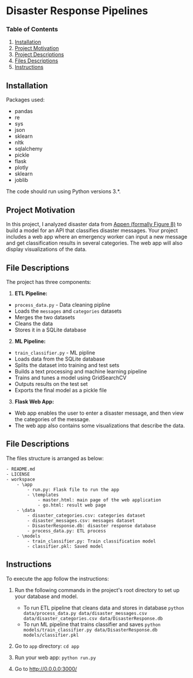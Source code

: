 # Disaster Response Pipelines

### Table of Contents

1. [Installation](#installation)
2. [Project Motivation](#motivation)
3. [Project Descriptions](#descriptions)
4. [Files Descriptions](#files)
5. [Instructions](#instructions)

## Installation <a name="installation"></a>

Packages used:

- pandas
- re
- sys
- json
- sklearn
- nltk
- sqlalchemy
- pickle
- flask
- plotly
- sklearn
- joblib

The code should run using Python versions 3.\*.

## Project Motivation <a name="motivation"></a>

In this project, I analyzed disaster data from [Appen (formally Figure 8)](https://www.figure-eight.com/) to build a model for an API that classifies disaster messages.
Your project includes a web app where an emergency worker can input a new message and get classification results in several categories. The web app will also display visualizations of the data.

## File Descriptions <a name = "descriptions"></a>

The project has three components:

1. **ETL Pipeline:**

- `process_data.py` - Data cleaning pipline
- Loads the `messages` and `categories` datasets
- Merges the two datasets
- Cleans the data
- Stores it in a SQLite database

2. **ML Pipeline:**

- `train_classifier.py` - ML pipline
- Loads data from the SQLite database
- Splits the dataset into training and test sets
- Builds a text processing and machine learning pipeline
- Trains and tunes a model using GridSearchCV
- Outputs results on the test set
- Exports the final model as a pickle file

3. **Flask Web App:**

- Web app enables the user to enter a disaster message, and then view the categories of the message.
- The web app also contains some visualizations that describe the data.

## File Descriptions <a name="files"></a>

The files structure is arranged as below:

    - README.md
    - LICENSE
    - workspace
    	- \app
    		- run.py: Flask file to run the app
    	    - \templates
                - master.html: main page of the web application
                - go.html: result web page
    	- \data
    		- disaster_categories.csv: categories dataset
    		- disaster_messages.csv: messages dataset
    		- DisasterResponse.db: disaster response database
    		- process_data.py: ETL process
    	- \models
    		- train_classifier.py: Train classification model
            - classifier.pkl: Saved model

## Instructions <a name="instructions"></a>

To execute the app follow the instructions:

1. Run the following commands in the project's root directory to set up your database and model.

   - To run ETL pipeline that cleans data and stores in database
     `python data/process_data.py data/disaster_messages.csv data/disaster_categories.csv data/DisasterResponse.db`
   - To run ML pipeline that trains classifier and saves
     `python models/train_classifier.py data/DisasterResponse.db models/classifier.pkl`

2. Go to `app` directory: `cd app`

3. Run your web app: `python run.py`

4. Go to http://0.0.0.0:3000/
